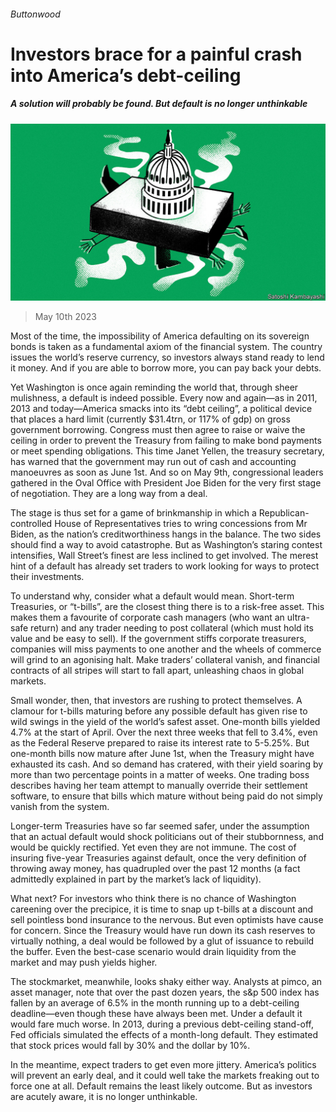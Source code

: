 ###### Buttonwood

# Investors brace for a painful crash into America’s debt-ceiling 

##### A solution will probably be found. But default is no longer unthinkable 

![image](images/20230513_FND002.jpg) 

> May 10th 2023 

Most of the time, the impossibility of America defaulting on its sovereign bonds is taken as a fundamental axiom of the financial system. The country issues the world’s reserve currency, so investors always stand ready to lend it money. And if you are able to borrow more, you can pay back your debts.

Yet Washington is once again reminding the world that, through sheer mulishness, a default is indeed possible. Every now and again—as in 2011, 2013 and today—America smacks into its “debt ceiling”, a political device that places a hard limit (currently $31.4trn, or 117% of gdp) on gross government borrowing. Congress must then agree to raise or waive the ceiling in order to prevent the Treasury from failing to make bond payments or meet spending obligations. This time Janet Yellen, the treasury secretary, has warned that the government may run out of cash and accounting manoeuvres as soon as June 1st. And so on May 9th, congressional leaders gathered in the Oval Office with President Joe Biden for the very first stage of negotiation. They are a long way from a deal.

The stage is thus set for a game of brinkmanship in which a Republican-controlled House of Representatives tries to wring concessions from Mr Biden, as the nation’s creditworthiness hangs in the balance. The two sides should find a way to avoid catastrophe. But as Washington’s staring contest intensifies, Wall Street’s finest are less inclined to get involved. The merest hint of a default has already set traders to work looking for ways to protect their investments.

To understand why, consider what a default would mean. Short-term Treasuries, or “t-bills”, are the closest thing there is to a risk-free asset. This makes them a favourite of corporate cash managers (who want an ultra-safe return) and any trader needing to post collateral (which must hold its value and be easy to sell). If the government stiffs corporate treasurers, companies will miss payments to one another and the wheels of commerce will grind to an agonising halt. Make traders’ collateral vanish, and financial contracts of all stripes will start to fall apart, unleashing chaos in global markets.


Small wonder, then, that investors are rushing to protect themselves. A clamour for t-bills maturing before any possible default has given rise to wild swings in the yield of the world’s safest asset. One-month bills yielded 4.7% at the start of April. Over the next three weeks that fell to 3.4%, even as the Federal Reserve prepared to raise its interest rate to 5-5.25%. But one-month bills now mature after June 1st, when the Treasury might have exhausted its cash. And so demand has cratered, with their yield soaring by more than two percentage points in a matter of weeks. One trading boss describes having her team attempt to manually override their settlement software, to ensure that bills which mature without being paid do not simply vanish from the system.

Longer-term Treasuries have so far seemed safer, under the assumption that an actual default would shock politicians out of their stubbornness, and would be quickly rectified. Yet even they are not immune. The cost of insuring five-year Treasuries against default, once the very definition of throwing away money, has quadrupled over the past 12 months (a fact admittedly explained in part by the market’s lack of liquidity).

What next? For investors who think there is no chance of Washington careening over the precipice, it is time to snap up t-bills at a discount and sell pointless bond insurance to the nervous. But even optimists have cause for concern. Since the Treasury would have run down its cash reserves to virtually nothing, a deal would be followed by a glut of issuance to rebuild the buffer. Even the best-case scenario would drain liquidity from the market and may push yields higher.

The stockmarket, meanwhile, looks shaky either way. Analysts at pimco, an asset manager, note that over the past dozen years, the s&p 500 index has fallen by an average of 6.5% in the month running up to a debt-ceiling deadline—even though these have always been met. Under a default it would fare much worse. In 2013, during a previous debt-ceiling stand-off, Fed officials simulated the effects of a month-long default. They estimated that stock prices would fall by 30% and the dollar by 10%.

In the meantime, expect traders to get even more jittery. America’s politics will prevent an early deal, and it could well take the markets freaking out to force one at all. Default remains the least likely outcome. But as investors are acutely aware, it is no longer unthinkable.






